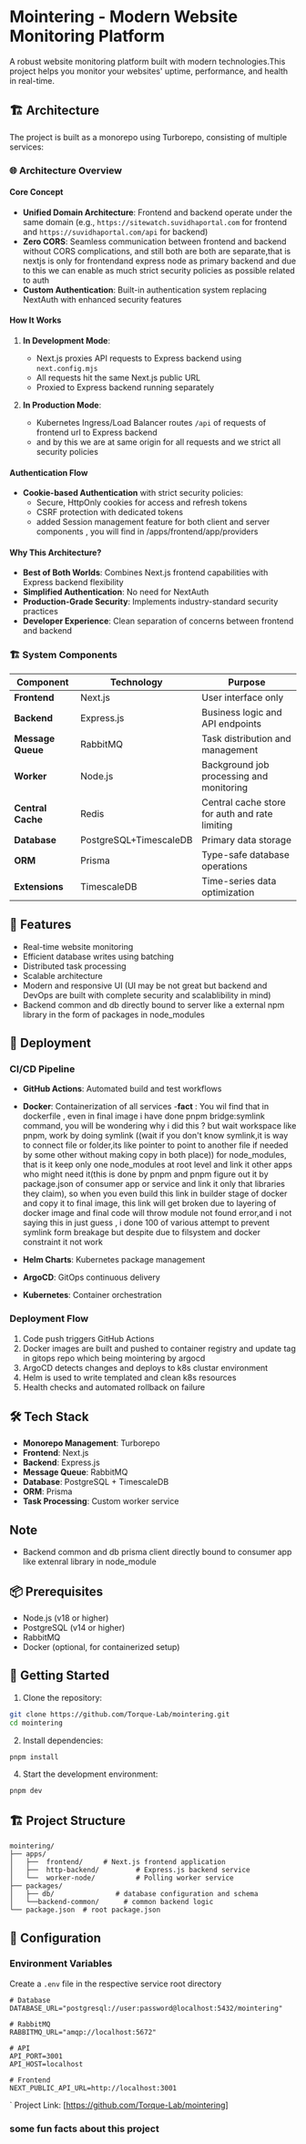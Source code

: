 # Mointering - Modern Website Monitoring Platform

A robust website monitoring platform built with modern technologies.This project helps you monitor your websites' uptime, performance, and health in real-time.

## 🏗️ Architecture

The project is built as a monorepo using Turborepo, consisting of multiple services:

### 🌐 Architecture Overview

#### Core Concept
- **Unified Domain Architecture**: Frontend and backend operate under the same domain (e.g., `https://sitewatch.suvidhaportal.com` for frontend and `https://suvidhaportal.com/api` for backend)
- **Zero CORS**: Seamless communication between frontend and backend without CORS complications, and still both are both are separate,that is nextjs is only for frontendand express node as primary backend and due to this we can enable as much strict security policies as possible related to auth
- **Custom Authentication**: Built-in authentication system replacing NextAuth with enhanced security features

#### How It Works
1. **In Development Mode**:
   - Next.js proxies API requests to Express backend using `next.config.mjs`
   - All requests hit the same Next.js public URL
   - Proxied to Express backend running separately

2. **In Production Mode**:
   - Kubernetes Ingress/Load Balancer routes `/api` of  requests of frontend url to Express backend
   - and by this we are  at same origin for all requests and we strict all security policies
#### Authentication Flow
- **Cookie-based Authentication** with strict security policies:
  - Secure, HttpOnly cookies for access and refresh tokens
  - CSRF protection with dedicated tokens
  - added Session management feature for both client and server components , you will find in /apps/frontend/app/providers

#### Why This Architecture?
- **Best of Both Worlds**: Combines Next.js frontend capabilities with Express backend flexibility
- **Simplified Authentication**: No need for NextAuth
- **Production-Grade Security**: Implements industry-standard security practices
- **Developer Experience**: Clean separation of concerns between frontend and backend

### 🏗️ System Components

| Component        | Technology            | Purpose                                  |
|----------------- |------------------     |------------------------------------------|
| **Frontend**     | Next.js               | User interface only                      |
| **Backend**      | Express.js            | Business logic and API endpoints         |
| **Message Queue**| RabbitMQ              | Task distribution and management         |
| **Worker**       | Node.js               | Background job processing and monitoring |
| **Central Cache**| Redis                 | Central cache store for auth  and rate limiting       |
| **Database**     | PostgreSQL+TimescaleDB|Primary data storage                      |
| **ORM**          | Prisma                | Type-safe database operations            |
| **Extensions**   | TimescaleDB           | Time-series data optimization            |

## 🚀 Features

- Real-time website monitoring
- Efficient database writes using batching
- Distributed task processing
- Scalable architecture
- Modern and responsive UI (UI may be not great but backend and DevOps are built with complete security and scalablibility in mind)
- Backend common and db directly bound to server like a external npm library in the form of packages in node_modules

## 🚀 Deployment
### CI/CD Pipeline
- **GitHub Actions**: Automated build and test workflows
- **Docker**: Containerization of all services 
-**fact** : You wil find that in dockerfile , even in final image i have done pnpm bridge:symlink command, you will be wondering why i did this ?  but wait workspace like pnpm,  work by doing symlink ((wait if you don't know symlink,it  is way to connect file or folder,its like pointer to point to another file if needed by some other without making copy in both place)) for node_modules, that is it  keep only one node_modules at root level and link it other apps who might need it(this is done by pnpm and pnpm  figure out it by  package.json of consumer app or service and link it only that libraries they claim), so when you even build this link in builder stage of docker and copy it to final image, this link will get broken due to layering of docker image and final code will throw module not found error,and i not saying this in just guess , i done 100 of various attempt to prevent symlink form breakage but despite due to filsystem and docker constraint it not work

- **Helm Charts**: Kubernetes package management
- **ArgoCD**: GitOps continuous delivery
- **Kubernetes**: Container orchestration

### Deployment Flow
1. Code push triggers GitHub Actions
2. Docker images are built and pushed to container registry and update tag in gitops repo which being mointering by argocd
3. ArgoCD detects changes and deploys to k8s clustar  environment
4. Helm is used to write templated and clean k8s resources
5. Health checks and automated rollback on failure

## 🛠️ Tech Stack

- **Monorepo Management**: Turborepo
- **Frontend**: Next.js
- **Backend**: Express.js
- **Message Queue**: RabbitMQ
- **Database**: PostgreSQL + TimescaleDB
- **ORM**: Prisma
- **Task Processing**: Custom worker service
## Note 
- Backend common and db prisma client directly bound to consumer app like extenral library in node_module
## 📦 Prerequisites

- Node.js (v18 or higher)
- PostgreSQL (v14 or higher)
- RabbitMQ
- Docker (optional, for containerized setup)

## 🚀 Getting Started

1. Clone the repository:
```bash
git clone https://github.com/Torque-Lab/mointering.git
cd mointering
```

2. Install dependencies:
```bash
pnpm install
```


4. Start the development environment:
```bash
pnpm dev
```

## 🏗️ Project Structure

```
mointering/
├── apps/
│   ├──  frontend/     # Next.js frontend application
│   ├──  http-backend/         # Express.js backend service
│   └──  worker-node/          # Polling worker service
├── packages/
│   ├── db/               # database configuration and schema
│   └──backend-common/      # common backend logic 
└── package.json  # root package.json
```

## 🔧 Configuration

### Environment Variables

Create a `.env` file in the  respective service root directory 

```env
# Database
DATABASE_URL="postgresql://user:password@localhost:5432/mointering"

# RabbitMQ
RABBITMQ_URL="amqp://localhost:5672"

# API
API_PORT=3001
API_HOST=localhost

# Frontend
NEXT_PUBLIC_API_URL=http://localhost:3001
```
`
Project Link: [https://github.com/Torque-Lab/mointering]

### some fun facts about this project
